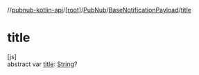 //[pubnub-kotlin-api](../../../../index.md)/[[root]](../../index.md)/[PubNub](../index.md)/[BaseNotificationPayload](index.md)/[title](title.md)

# title

[js]\
abstract var [title](title.md): [String](https://kotlinlang.org/api/latest/jvm/stdlib/kotlin-stdlib/kotlin/-string/index.html)?
